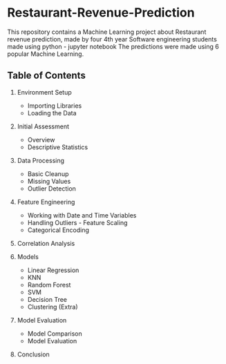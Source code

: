 # Restaurant-Revenue-Prediction
This repository contains a Machine Learning project about Restaurant revenue prediction, made by four 4th year Software engineering students made using python - jupyter notebook
The predictions were made using 6 popular Machine Learning.

## Table of Contents

1. Environment Setup
   - Importing Libraries
   - Loading the Data
   
2. Initial Assessment
   - Overview
   - Descriptive Statistics
   
3. Data Processing
   - Basic Cleanup
   - Missing Values
   - Outlier Detection
   
4. Feature Engineering
   - Working with Date and Time Variables
   - Handling Outliers - Feature Scaling
   - Categorical Encoding
   
5. Correlation Analysis

6. Models
   - Linear Regression
   - KNN
   - Random Forest
   - SVM
   - Decision Tree
   - Clustering (Extra)
   
7. Model Evaluation
   - Model Comparison
   - Model Evaluation
   
8. Conclusion
